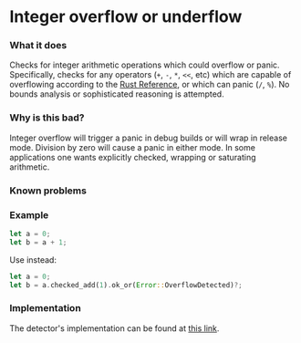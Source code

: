 # Integer overflow or underflow

### What it does
Checks for integer arithmetic operations which could overflow or panic.
Specifically, checks for any operators (`+`, `-`, `*`, `<<`, etc) which are capable
of overflowing according to the [Rust
Reference](https://doc.rust-lang.org/reference/expressions/operator-expr.html#overflow),
or which can panic (`/`, `%`). No bounds analysis or sophisticated reasoning is
attempted.

### Why is this bad?
Integer overflow will trigger a panic in debug builds or will wrap in
release mode. Division by zero will cause a panic in either mode. In some applications one
wants explicitly checked, wrapping or saturating arithmetic.

### Known problems

### Example
```rust
let a = 0;
let b = a + 1;
```

Use instead:
```rust
let a = 0;
let b = a.checked_add(1).ok_or(Error::OverflowDetected)?;
```
### Implementation

The detector's implementation can be found at [this link](https://github.com/CoinFabrik/scout/tree/main/detectors/integer-overflow-or-underflow).